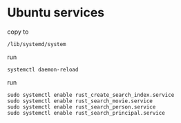 # Ubuntu services

copy to 

```
/lib/systemd/system
```


run 
```
systemctl daemon-reload
```

run 
```
sudo systemctl enable rust_create_search_index.service
sudo systemctl enable rust_search_movie.service
sudo systemctl enable rust_search_person.service
sudo systemctl enable rust_search_principal.service
```